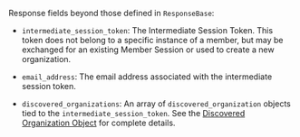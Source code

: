Response fields beyond those defined in `ResponseBase`:

- `intermediate_session_token`: The Intermediate Session Token. This token does not belong to a specific instance of a member, but may be exchanged for an existing Member Session or used to create a new organization.

- `email_address`: The email address associated with the intermediate session token.

- `discovered_organizations`: An array of `discovered_organization` objects tied to the `intermediate_session_token`. See the [Discovered Organization Object](https://stytch.com/docs/b2b/api/discovered-organization-object) for complete details.
